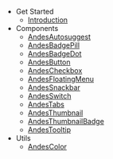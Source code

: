 - Get Started
  * [Introduction](/)
- Components
  * [AndesAutosuggest](/autosuggest/AndesAutosuggest.md)
  * [AndesBadgePill](/badge/AndesBadgePill.md)
  * [AndesBadgeDot](/badge/AndesBadgeDot.md)
  * [AndesButton](/button/AndesButton.md)
  * [AndesCheckbox](/checkbox/AndesCheckbox.md)
  * [AndesFloatingMenu](/floatingmenu/AndesFloatingMenu.md)
  * [AndesSnackbar](/snackbar/AndesSnackbar.md)
  * [AndesSwitch](/switch/AndesSwitch.md)
  * [AndesTabs](/tabs/AndesTabs.md)
  * [AndesThumbnail](/thumbnail/AndesThumbnail.md)
  * [AndesThumbnailBadge](/thumbnail/AndesThumbnailBadge.md)
  * [AndesTooltip](/tooltip/AndesTooltip.md)
- Utils
  * [AndesColor](/color/AndesColor.md)